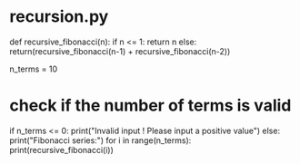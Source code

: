 # recursion.py
def recursive_fibonacci(n):
  if n <= 1:
      return n
  else:
      return(recursive_fibonacci(n-1) + recursive_fibonacci(n-2))
 
n_terms = 10
 
# check if the number of terms is valid
if n_terms <= 0:
  print("Invalid input ! Please input a positive value")
else:
  print("Fibonacci series:")
for i in range(n_terms):
    print(recursive_fibonacci(i))

